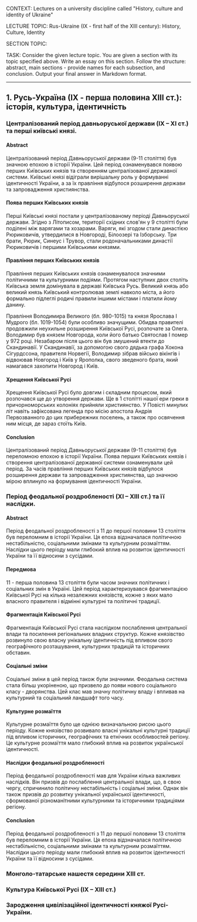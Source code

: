 CONTEXT:
Lectures on a university discipline called "History, culture and identity of Ukraine"

LECTURE TOPIC:
Rus-Ukraine (IX - first half of the XIII century): History, Culture, Identity

SECTION TOPIC:

TASK:
Consider the given lecture topic. You are given a section with its topic specified above. Write an essay on this section. Follow the structure: abstract, main sections - provide names for each subsection, and conclusion. Output your final answer in Markdown format.

---

## 1. Русь-Україна (ІХ - перша половина ХІІІ ст.): історія, культура, ідентичність

### Централізований період давньоруської держави (ІХ – ХІ ст.) та перші київські князі.

#### Abstract

Централізований період Давньоруської держави (9-11 століття) був значною епохою в історії України. Цей період ознаменувався появою перших Київських князів та створенням централізованої державної системи. Київські князі відіграли вирішальну роль у формуванні ідентичності України, а за їх правління відбулося розширення держави та запровадження християнства.

#### Поява перших Київських князів

Перші Київські князі постали у централізованому періоді Давньоруської держави. Згідно з Літописом, території східних слов'ян у 9 столітті були поділені між варягами та хозарами. Варяги, які згодом стали династією Рюриковичів, утвердилися в Новгороді, Білоозері та Ізборську. Три брати, Рюрик, Синеус і Трувор, стали родоначальниками династії Рюриковичів і першими Київськими князями.

#### Правління перших Київських князів

Правління перших Київських князів ознаменувалося значними політичними та культурними подіями. Протягом наступних двох століть Київська земля домінувала в державі Київська Русь. Великий князь або великий князь Київський контролював землі навколо міста, а його формально підлеглі родичі правили іншими містами і платили йому данину.

Правління Володимира Великого (бл. 980-1015) та князя Ярослава I Мудрого (бл. 1019-1054) були особливо значущими. Обидва правителі продовжили неухильне розширення Київської Русі, розпочате за Олега. Володимир був князем Новгорода, коли його батько Святослав I помер у 972 році. Незабаром після цього він був змушений втекти до Скандинавії. У Скандинавії, за допомогою свого дядька графа Хокона Сігурдссона, правителя Норвегії, Володимир зібрав військо вікінгів і відвоював Новгород і Київ у Ярополка, свого зведеного брата, який намагався захопити Новгород і Київ.

#### Хрещення Київської Русі

Хрещення Київської Русі було довгим і складним процесом, який розпочався ще до утворення держави. Ще в 1 столітті нашої ери греки в причорноморських колоніях прийняли християнство. У Повісті минулих літ навіть зафіксована легенда про місію апостола Андрія Первозванного до цих прибережних поселень, а також про освячення ним місця, де зараз стоїть Київ.

#### Conclusion

Централізований період Давньоруської держави (9-11 століття) був переломною епохою в історії України. Поява перших Київських князів і створення централізованої державної системи ознаменували цей період. За часів правління перших Київських князів відбулося розширення держави та запровадження християнства, що значною мірою вплинуло на формування ідентичності України.

### Період феодальної роздробленості (ХІ – ХІІІ ст.) та її наслідки.

#### Abstract

Період феодальної роздробленості з 11 до першої половини 13 століття був переломним в історії України. Ця епоха відзначалася політичною нестабільністю, соціальними змінами та культурним розмаїттям. Наслідки цього періоду мали глибокий вплив на розвиток ідентичності України та її відносини з сусідами.

#### Передмова

11 - перша половина 13 століття були часом значних політичних і соціальних змін в Україні. Цей період характеризувався фрагментацією Київської Русі на кілька незалежних князівств, кожне з яких мало власного правителя і відмінні культурні та політичні традиції.

#### Фрагментація Київської Русі

Фрагментація Київської Русі стала наслідком послаблення центральної влади та посилення регіональних владних структур. Кожне князівство розвинуло свою власну унікальну ідентичність під впливом свого географічного розташування, культурних традицій та історичних обставин.

#### Соціальні зміни

Соціальні зміни в цей період також були значними. Феодальна система стала більш укоріненою, що призвело до появи нового соціального класу - дворянства. Цей клас мав значну політичну владу і впливав на культурний та соціальний ландшафт того часу.

#### Культурне розмаїття

Культурне розмаїття було ще однією визначальною рисою цього періоду. Кожне князівство розвивало власні унікальні культурні традиції під впливом історичних, географічних та етнічних особливостей регіону. Це культурне розмаїття мало глибокий вплив на розвиток української ідентичності.

#### Наслідки феодальної роздробленості

Період феодальної роздробленості мав для України кілька важливих наслідків. Він призвів до послаблення центральної влади, що, в свою чергу, спричинило політичну нестабільність і соціальні зміни. Однак він також призвів до розвитку унікальної української ідентичності, сформованої різноманітними культурними та історичними традиціями регіону.

#### Conclusion

Період феодальної роздробленості з 11 до першої половини 13 століття був переломним в історії України. Ця епоха відзначалася політичною нестабільністю, соціальними змінами та культурним розмаїттям. Наслідки цього періоду мали глибокий вплив на розвиток ідентичності України та її відносини з сусідами.

### Монголо-татарське нашестя середини XIII ст.

### Культура Київської Русі (ІХ – ХІІІ ст.)

### Зародження цивілізаційної ідентичності княжої Русі-України.
